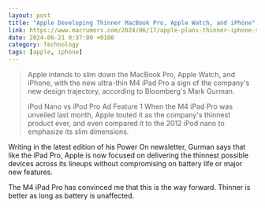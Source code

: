 ```yaml
--- 
layout: post 
title: "Apple Developing Thinner MacBook Pro, Apple Watch, and iPhone" 
link: https://www.macrumors.com/2024/06/17/apple-plans-thinner-iphone-slimmer-macbook/
date: 2024-06-21 9:37:00 +0100 
category: Technology 
tags: [apple, iphone] 
--- 
```


>Apple intends to slim down the MacBook Pro, Apple Watch, and iPhone, with the new ultra-thin M4 iPad Pro a sign of the company's new design trajectory, according to Bloomberg's Mark Gurman.
>
>iPod Nano vs iPod Pro Ad Feature 1
When the M4 iPad Pro was unveiled last month, Apple touted it as the company's thinnest product ever, and even compared it to the 2012 iPod nano to emphasize its slim dimensions.
>
Writing in the latest edition of his Power On newsletter, Gurman says that like the iPad Pro, Apple is now focused on delivering the thinnest possible devices across its lineups without compromising on battery life or major new features.

The M4 iPad Pro has convinced me that this is the way forward. Thinner is better as long as battery is unaffected.